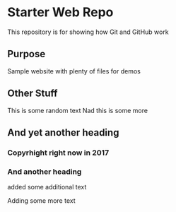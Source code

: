 # Starter Web Repo

This repository is for showing how Git and GitHub work

## Purpose

Sample website with plenty of files for demos

## Other Stuff

This is some random text
Nad this is some more

## And yet another heading


### Copyrhight right now in 2017

### And another heading
added some additional text

Adding some more text
